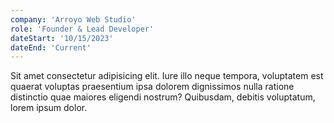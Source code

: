```yaml
---
company: 'Arroyo Web Studio'
role: 'Founder & Lead Developer'
dateStart: '10/15/2023'
dateEnd: 'Current'
---
```


Sit amet consectetur adipisicing elit. Iure illo neque tempora, voluptatem est quaerat voluptas praesentium ipsa dolorem dignissimos nulla ratione distinctio quae maiores eligendi nostrum? Quibusdam, debitis voluptatum, lorem ipsum dolor.
